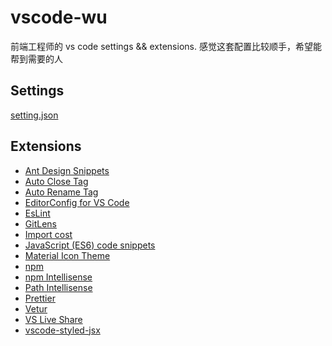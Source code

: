 # vscode-wu

前端工程师的 vs code settings && extensions.
感觉这套配置比较顺手，希望能帮到需要的人

## Settings

[setting.json](https://github.com/adwerrd/vscode-wu/blob/master/setting.json)

## Extensions

- [Ant Design Snippets](https://marketplace.visualstudio.com/items?itemName=bang.antd-snippets)
- [Auto Close Tag](https://marketplace.visualstudio.com/items?itemName=formulahendry.auto-close-tag)
- [Auto Rename Tag](https://marketplace.visualstudio.com/items?itemName=formulahendry.auto-rename-tag)
- [EditorConfig for VS Code](https://marketplace.visualstudio.com/items?itemName=EditorConfig.EditorConfig)
- [EsLint](https://marketplace.visualstudio.com/items?itemName=dbaeumer.vscode-eslint)
- [GitLens](https://marketplace.visualstudio.com/items?itemName=eamodio.gitlens)
- [Import cost](https://marketplace.visualstudio.com/items?itemName=wix.vscode-import-cost)
- [JavaScript (ES6) code snippets](https://marketplace.visualstudio.com/items?itemName=xabikos.JavaScriptSnippets)
- [Material Icon Theme](https://marketplace.visualstudio.com/items?itemName=PKief.material-icon-theme)
- [npm](https://marketplace.visualstudio.com/items?itemName=eg2.vscode-npm-script)
- [npm Intellisense](https://marketplace.visualstudio.com/items?itemName=christian-kohler.npm-intellisense)
- [Path Intellisense](https://marketplace.visualstudio.com/items?itemName=christian-kohler.path-intellisense)
- [Prettier](https://marketplace.visualstudio.com/items?itemName=esbenp.prettier-vscode)
- [Vetur](https://marketplace.visualstudio.com/items?itemName=octref.vetur)
- [VS Live Share](https://marketplace.visualstudio.com/items?itemName=MS-vsliveshare.vsliveshare)
- [vscode-styled-jsx](https://marketplace.visualstudio.com/items?itemName=blanu.vscode-styled-jsx)
